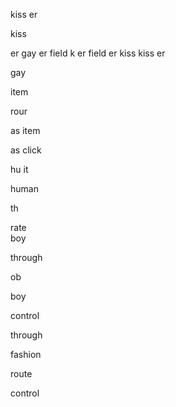   kiss 
er 

kiss 

er gay er field k er field er kiss kiss er 

gay

item

rour


as
  item 

as
  click

hu
  it 

human 

th

rate   
    boy 

through

ob

boy

control

through 

fashion 

route

control
